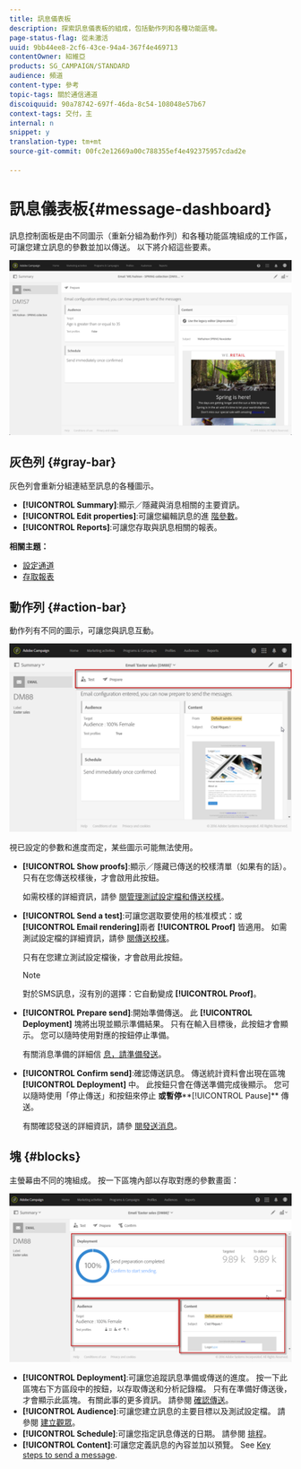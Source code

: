 ```yaml
---
title: 訊息儀表板
description: 探索訊息儀表板的組成，包括動作列和各種功能區塊。
page-status-flag: 從未激活
uuid: 9bb44ee8-2cf6-43ce-94a4-367f4e469713
contentOwner: 紹維亞
products: SG_CAMPAIGN/STANDARD
audience: 頻道
content-type: 參考
topic-tags: 關於通信通道
discoiquuid: 90a78742-697f-46da-8c54-108048e57b67
context-tags: 交付，主
internal: n
snippet: y
translation-type: tm+mt
source-git-commit: 00fc2e12669a00c788355ef4e492375957cdad2e

---
```



# 訊息儀表板{#message-dashboard}

訊息控制面板是由不同圖示（重新分組為動作列）和各種功能區塊組成的工作區，可讓您建立訊息的參數並加以傳送。 以下將介紹這些要素。

![](assets/delivery_dashboard_2.png)

## 灰色列 {#gray-bar}

灰色列會重新分組連結至訊息的各種圖示。

* **[!UICONTROL Summary]**:顯示／隱藏與消息相關的主要資訊。
* **[!UICONTROL Edit properties]**:可讓您編輯訊息的進 [階參數](../../administration/using/configuring-email-channel.md#list-of-email-properties)。
* **[!UICONTROL Reports]**:可讓您存取與訊息相關的報表。

**相關主題：**

* [設定通道](../../administration/using/about-channel-configuration.md)
* [存取報表](../../reporting/using/about-dynamic-reports.md)

## 動作列 {#action-bar}

動作列有不同的圖示，可讓您與訊息互動。

![](assets/delivery_dashboard_4.png)

視已設定的參數和進度而定，某些圖示可能無法使用。

* **[!UICONTROL Show proofs]**:顯示／隱藏已傳送的校樣清單（如果有的話）。 只有在您傳送校樣後，才會啟用此按鈕。

   如需校樣的詳細資訊，請參 [閱管理測試設定檔和傳送校樣](../../sending/using/managing-test-profiles-and-sending-proofs.md)。

* **[!UICONTROL Send a test]**:可讓您選取要使用的核准模式：或 **[!UICONTROL Email rendering]**&#x200B;兩者 **[!UICONTROL Proof]** 皆適用。 如需測試設定檔的詳細資訊，請參 [閱傳送校樣](../../sending/using/managing-test-profiles-and-sending-proofs.md#sending-proofs)。

   只有在您建立測試設定檔後，才會啟用此按鈕。

   >[!NOTE]
   >
   >對於SMS訊息，沒有別的選擇：它自動變成 **[!UICONTROL Proof]**。

* **[!UICONTROL Prepare send]**:開始準備傳送。 此 **[!UICONTROL Deployment]** 塊將出現並顯示準備結果。 只有在輸入目標後，此按鈕才會顯示。 您可以隨時使用對應的按鈕停止準備。

   有關消息準備的詳細信 [息，請準備發送](../../sending/using/preparing-the-send.md)。

* **[!UICONTROL Confirm send]**:確認傳送訊息。 傳送統計資料會出現在區塊 **[!UICONTROL Deployment]** 中。 此按鈕只會在傳送準備完成後顯示。 您可以隨時使用「停止傳送」和按鈕來停止 **或暫停****[!UICONTROL Pause]** 傳送。

   有關確認發送的詳細資訊，請參 [閱發送消息](../../sending/using/confirming-the-send.md)。

## 塊 {#blocks}

主螢幕由不同的塊組成。 按一下區塊內部以存取對應的參數畫面：

![](assets/delivery_dashboard_3.png)

* **[!UICONTROL Deployment]**:可讓您追蹤訊息準備或傳送的進度。 按一下此區塊右下方區段中的按鈕，以存取傳送和分析記錄檔。 只有在準備好傳送後，才會顯示此區塊。 有關此事的更多資訊。 請參閱 [確認傳送](../../sending/using/confirming-the-send.md)。
* **[!UICONTROL Audience]**:可讓您建立訊息的主要目標以及測試設定檔。 請參閱 [建立觀眾](../../audiences/using/creating-audiences.md)。
* **[!UICONTROL Schedule]**:可讓您指定訊息傳送的日期。 請參閱 [排程](../../sending/using/about-scheduling-messages.md)。
* **[!UICONTROL Content]**:可讓您定義訊息的內容並加以預覽。 See [Key steps to send a message](../../channels/using/key-steps-to-send-a-message.md).

